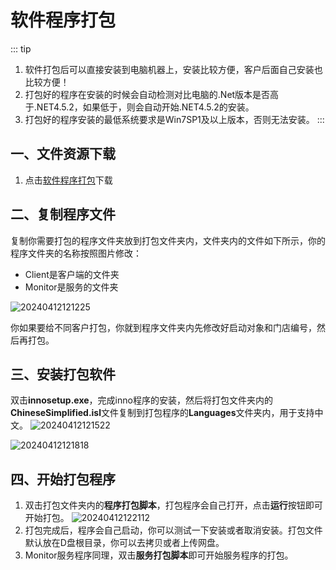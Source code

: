 # 软件程序打包
::: tip
1. 软件打包后可以直接安装到电脑机器上，安装比较方便，客户后面自己安装也比较方便！
2. 打包好的程序在安装的时候会自动检测对比电脑的.Net版本是否高于.NET4.5.2，如果低于，则会自动开始.NET4.5.2的安装。
3. 打包好的程序安装的最低系统要求是Win7SP1及以上版本，否则无法安装。
:::
## 一、文件资源下载
1. 点击[软件程序打包](https://wiki-cdsoft.oss-cn-hangzhou.aliyuncs.com/%E8%BD%AF%E4%BB%B6%E6%89%93%E5%8C%85/%E8%BD%AF%E4%BB%B6%E7%A8%8B%E5%BA%8F%E6%89%93%E5%8C%85.zip)下载
## 二、复制程序文件
复制你需要打包的程序文件夹放到打包文件夹内，文件夹内的文件如下所示，你的程序文件夹的名称按照图片修改：
+ Client是客户端的文件夹
+ Monitor是服务的文件夹

![20240412121225](https://wiki-cdsoft.oss-cn-hangzhou.aliyuncs.com/20240412121225.png)

你如果要给不同客户打包，你就到程序文件夹内先修改好启动对象和门店编号，然后再打包。


## 三、安装打包软件
双击**innosetup.exe**，完成inno程序的安装，然后将打包文件夹内的**ChineseSimplified.isl**文件复制到打包程序的**Languages**文件夹内，用于支持中文。
![20240412121522](https://wiki-cdsoft.oss-cn-hangzhou.aliyuncs.com/20240412121522.png)


![20240412121818](https://wiki-cdsoft.oss-cn-hangzhou.aliyuncs.com/20240412121818.png)
## 四、开始打包程序
1. 双击打包文件夹内的**程序打包脚本**，打包程序会自己打开，点击**运行**按钮即可开始打包。
   ![20240412122112](https://wiki-cdsoft.oss-cn-hangzhou.aliyuncs.com/20240412122112.png)
2. 打包完成后，程序会自己启动，你可以测试一下安装或者取消安装。打包文件默认放在D盘根目录，你可以去拷贝或者上传网盘。
3. Monitor服务程序同理，双击**服务打包脚本**即可开始服务程序的打包。

